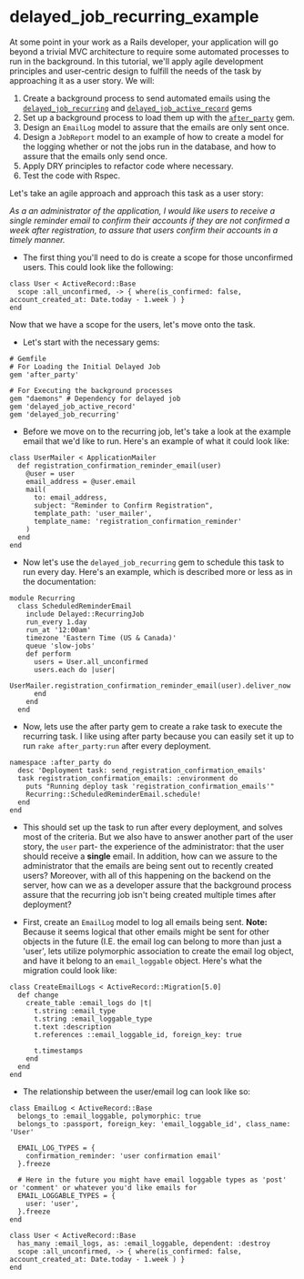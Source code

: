 # delayed_job_recurring_example

At some point in your work as a Rails developer, your application will go beyond a trivial MVC architecture to require some automated processes to run in the background. In this tutorial, we'll apply agile development principles and user-centric design to fulfill the needs of the task by approaching it as a user story. We will:

1. Create a background process to send automated emails using the [`delayed_job_recurring`](https://github.com/amitree/delayed_job_recurring) and [`delayed_job_active_record`](https://github.com/collectiveidea/delayed_job_active_record) gems
2. Set up a background process to load them up with the [`after_party`](https://github.com/theSteveMitchell/after_party) gem.
3. Design an `EmailLog` model to assure that the emails are only sent once.
4. Design a `JobReport` model to an example of how to create a model for the logging whether or not the jobs run in the database, and how to assure that the emails only send once.
5. Apply DRY principles to refactor code where necessary.
6. Test the code with Rspec.

Let's take an agile approach and approach this task as a user story:

*As a an administrator of the application, I would like users to receive a single reminder email to confirm their accounts if they are not confirmed a week after registration, to assure that users confirm their accounts in a timely manner.*


+ The first thing you'll need to do is create a scope for those unconfirmed users. This could look like the following:
```
class User < ActiveRecord::Base
  scope :all_unconfirmed, -> { where(is_confirmed: false, account_created_at: Date.today - 1.week ) }
end
```

Now that we have a scope for the users, let's move onto the task.

+ Let's start with the necessary gems:

```
# Gemfile
# For Loading the Initial Delayed Job
gem 'after_party'

# For Executing the background processes
gem "daemons" # Dependency for delayed job
gem 'delayed_job_active_record'
gem 'delayed_job_recurring'
```

+ Before we move on to the recurring job, let's take a look at the example email that we'd like to run.  Here's an example of what it could look like:

```
class UserMailer < ApplicationMailer
  def registration_confirmation_reminder_email(user)
    @user = user
    email_address = @user.email
    mail(
      to: email_address,
      subject: "Reminder to Confirm Registration",
      template_path: 'user_mailer',
      template_name: 'registration_confirmation_reminder'
    )
  end
end
```

+ Now let's use the `delayed_job_recurring` gem to schedule this task to run every day. Here's an example, which is described more or less as in the documentation:

```
module Recurring
  class ScheduledReminderEmail
    include Delayed::RecurringJob
    run_every 1.day
    run_at '12:00am'
    timezone 'Eastern Time (US & Canada)'
    queue 'slow-jobs'
    def perform
      users = User.all_unconfirmed
      users.each do |user|
        UserMailer.registration_confirmation_reminder_email(user).deliver_now
      end
    end
  end
```

+ Now, lets use the after party gem to create a rake task to execute the recurring task. I like using after party because you can easily set it up to run `rake after_party:run` after every deployment.

```
namespace :after_party do
  desc 'Deployment task: send_registration_confirmation_emails'
  task registration_confirmation_emails: :environment do
    puts "Running deploy task 'registration_confirmation_emails'"
    Recurring::ScheduledReminderEmail.schedule!
  end
end

```

+ This should set up the task to run after every deployment, and solves most of the criteria. But we also have to answer another part of the user story, the `user` part- the experience of the administrator: that the user should receive a **single** email. In addition, how can we assure to the administrator that the emails are being sent out to recently created users? Moreover, with all of this happening on the backend on the server, how can we as a developer assure that the background process assure that the recurring job isn't being created multiple times after deployment?

+ First, create an `EmailLog` model to log all emails being sent. **Note:** Because it seems logical that other emails might be sent for other objects in the future (I.E. the email log can belong to more than just a 'user', lets utilize polymorphic association to create the email log object, and have it belong to an `email_loggable` object. Here's what the migration could look like:

```
class CreateEmailLogs < ActiveRecord::Migration[5.0]
  def change
    create_table :email_logs do |t|
      t.string :email_type
      t.string :email_loggable_type
      t.text :description
      t.references ::email_loggable_id, foreign_key: true

      t.timestamps
    end
  end
end
```
+ The relationship between the user/email log can look like so:
```
class EmailLog < ActiveRecord::Base
  belongs_to :email_loggable, polymorphic: true
  belongs_to :passport, foreign_key: 'email_loggable_id', class_name: 'User'

  EMAIL_LOG_TYPES = {
    confirmation_reminder: 'user confirmation email'
  }.freeze

  # Here in the future you might have email loggable types as 'post' or 'comment' or whatever you'd like emails for
  EMAIL_LOGGABLE_TYPES = {
    user: 'user',
  }.freeze
end

class User < ActiveRecord::Base
  has_many :email_logs, as: :email_loggable, dependent: :destroy
  scope :all_unconfirmed, -> { where(is_confirmed: false, account_created_at: Date.today - 1.week ) }
end


```


